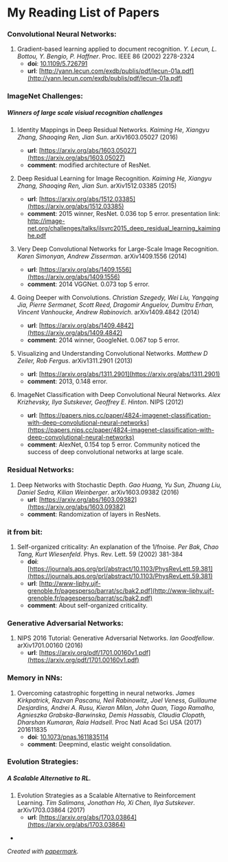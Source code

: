 # My Reading List of Papers

### Convolutional Neural Networks:

1. Gradient-based learning applied to document recognition. *Y. Lecun, L. Bottou, Y. Bengio, P. Haffner*. Proc. IEEE 86 (2002) 2278-2324
    * **doi**: [10.1109/5.726791](10.1109/5.726791)
    * **url**: [http://yann.lecun.com/exdb/publis/pdf/lecun-01a.pdf](http://yann.lecun.com/exdb/publis/pdf/lecun-01a.pdf)

### ImageNet Challenges:

##### *Winners of large scale visiual recognition challenges*
1. Identity Mappings in Deep Residual Networks. *Kaiming He, Xiangyu Zhang, Shaoqing Ren, Jian Sun*. arXiv1603.05027 (2016)
    * **url**: [https://arxiv.org/abs/1603.05027](https://arxiv.org/abs/1603.05027)
    * **comment**: modified architecture of ResNet.

2. Deep Residual Learning for Image Recognition. *Kaiming He, Xiangyu Zhang, Shaoqing Ren, Jian Sun*. arXiv1512.03385 (2015)
    * **url**: [https://arxiv.org/abs/1512.03385](https://arxiv.org/abs/1512.03385)
    * **comment**: 2015 winner, ResNet. 0.036 top 5 error. presentation link: http://image-net.org/challenges/talks/ilsvrc2015_deep_residual_learning_kaiminghe.pdf

3. Very Deep Convolutional Networks for Large-Scale Image Recognition. *Karen Simonyan, Andrew Zisserman*. arXiv1409.1556 (2014)
    * **url**: [https://arxiv.org/abs/1409.1556](https://arxiv.org/abs/1409.1556)
    * **comment**: 2014 VGGNet. 0.073 top 5 error.

4. Going Deeper with Convolutions. *Christian Szegedy, Wei Liu, Yangqing Jia, Pierre Sermanet, Scott Reed, Dragomir Anguelov, Dumitru Erhan, Vincent Vanhoucke, Andrew Rabinovich*. arXiv1409.4842 (2014)
    * **url**: [https://arxiv.org/abs/1409.4842](https://arxiv.org/abs/1409.4842)
    * **comment**: 2014 winner, GoogleNet. 0.067 top 5 error.

5. Visualizing and Understanding Convolutional Networks. *Matthew D Zeiler, Rob Fergus*. arXiv1311.2901 (2013)
    * **url**: [https://arxiv.org/abs/1311.2901](https://arxiv.org/abs/1311.2901)
    * **comment**: 2013, 0.148 error.

6. ImageNet Classification with Deep Convolutional Neural Networks. *Alex Krizhevsky, Ilya Sutskever, Geoffrey E. Hinton*. NIPS (2012)
    * **url**: [https://papers.nips.cc/paper/4824-imagenet-classification-with-deep-convolutional-neural-networks](https://papers.nips.cc/paper/4824-imagenet-classification-with-deep-convolutional-neural-networks)
    * **comment**: AlexNet, 0.154 top 5 error. Community noticed the success of deep convolutional networks at large scale.

### Residual Networks:

1. Deep Networks with Stochastic Depth. *Gao Huang, Yu Sun, Zhuang Liu, Daniel Sedra, Kilian Weinberger*. arXiv1603.09382 (2016)
    * **url**: [https://arxiv.org/abs/1603.09382](https://arxiv.org/abs/1603.09382)
    * **comment**: Randomization of layers in ResNets.

### it from bit:

1. Self-organized criticality: An explanation of the 1/fnoise. *Per Bak, Chao Tang, Kurt Wiesenfeld*. Phys. Rev. Lett. 59 (2002) 381-384
    * **doi**: [https://journals.aps.org/prl/abstract/10.1103/PhysRevLett.59.381](https://journals.aps.org/prl/abstract/10.1103/PhysRevLett.59.381)
    * **url**: [http://www-liphy.ujf-grenoble.fr/pagesperso/barrat/sc/bak2.pdf](http://www-liphy.ujf-grenoble.fr/pagesperso/barrat/sc/bak2.pdf)
    * **comment**: About self-organized criticality.

### Generative Adversarial Networks:

1. NIPS 2016 Tutorial: Generative Adversarial Networks. *Ian Goodfellow*. arXiv1701.00160 (2016)
    * **url**: [https://arxiv.org/pdf/1701.00160v1.pdf](https://arxiv.org/pdf/1701.00160v1.pdf)

### Memory in NNs:

1. Overcoming catastrophic forgetting in neural networks. *James Kirkpatrick, Razvan Pascanu, Neil Rabinowitz, Joel Veness, Guillaume Desjardins, Andrei A. Rusu, Kieran Milan, John Quan, Tiago Ramalho, Agnieszka Grabska-Barwinska, Demis Hassabis, Claudia Clopath, Dharshan Kumaran, Raia Hadsell*. Proc Natl Acad Sci USA (2017) 201611835
    * **doi**: [10.1073/pnas.1611835114](10.1073/pnas.1611835114)
    * **comment**: Deepmind, elastic weight consolidation.

### Evolution Strategies:

##### *A Scalable Alternative to RL.*
1. Evolution Strategies as a Scalable Alternative to Reinforcement Learning. *Tim Salimans, Jonathan Ho, Xi Chen, Ilya Sutskever*. arXiv1703.03864 (2017)
    * **url**: [https://arxiv.org/abs/1703.03864](https://arxiv.org/abs/1703.03864)


-
*Created with [papermark](https://github.com/wphw/papermark/).*